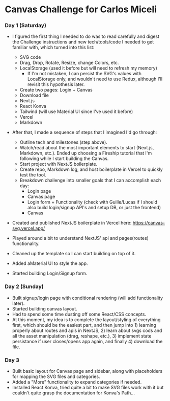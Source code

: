 # Canvas Challenge for Carlos Miceli

### Day 1 (Saturday)

- I figured the first thing I needed to do was to read carefully and digest the Challenge instructions and new tech/tools/code I needed to get familiar with, which turned into this list:
    - SVG code
    - Drag, Drop, Rotate, Resize, change Colors, etc.
    - LocalStorage (used it before but will need to refresh my memory)
        - If I'm not mistaken, I can persist the SVG's values with LocalStorage only, and wouldn't need to use Redux, although I'll revisit this hypothesis later.
    - Create two pages: Login + Canvas
    - Download file
    - Next.js
    - React Konva
    - Tailwind (will use Material UI since I've used it before)
    - Vercel
    - Markdown

- After that, I made a sequence of steps that I imagined I'd go through:
    - Outline tech and milestones (step above).
    - Watch/read about the most important elements to start (Next.js, Markdown, etc.). Ended up choosing a Fireship tutorial that I'm following while I start building the Canvas.
    - Start project with NextJS boilerplate.
    - Create repo, Markdown log, and host boilerplate in Vercel to quickly test the tool.
    - Breakdown challenge into smaller goals that I can accomplish each day:
        - Login page
        - Canvas page
        - Login form + Functionality (check with Guille/Lucas if I should also build login/signup API's and setup DB, or just the frontend)
        - Canvas

- Created and published NextJS boilerplate in Vercel here: https://canvas-svg.vercel.app/
- Played around a bit to understand NextJS' api and pages(routes) functionality.
- Cleaned up the template so I can start building on top of it.
- Added aMaterial UI to style the app.
- Started building Login/Signup form.

### Day 2 (Sunday)

- Built signup/login page with conditional rendering (will add functionality later).
- Started building canvas layout.
- Had to spend some time dusting off some React/CSS concepts.
- At this moment, my idea is to complete the layout/styling of everything first, which should be the easiest part, and then jump into 1) learning properly about routes and apis in NextJS, 2) learn about svgs cods and all the asset manipulation (drag, reshape, etc.), 3) implement state persistance if user closes/opens app again, and finally 4) download the file.

### Day 3

- Built basic layout for Canvas page and sidebar, along with placeholders for mapping the SVG files and categories.
- Added a "More" functionality to expand categories if needed.
- Installed React Konva, tried quite a bit to make SVG files work with it but couldn't quite grasp the documentation for Konva's Path...